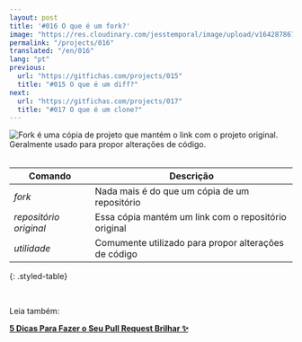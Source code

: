 ```yaml
---
layout: post
title: '#016 O que é um fork?'
image: "https://res.cloudinary.com/jesstemporal/image/upload/v1642878673/gitfichas/pt/016/thumbnail_kopdsy.jpg"
permalink: "/projects/016"
translated: "/en/016"
lang: "pt"
previous:
  url: "https://gitfichas.com/projects/015"
  title: "#015 O que é um diff?"
next:
  url: "https://gitfichas.com/projects/017"
  title: "#017 O que é um clone?"
---
```


<img alt="Fork é uma cópia de projeto que mantém o link com o projeto original. Geralmente usado para propor alterações de código." src="https://res.cloudinary.com/jesstemporal/image/upload/v1642878673/gitfichas/pt/016/full_ppa532.jpg"><br><br>

| Comando | Descrição |
|---------|-------------|
| _fork_ | Nada mais é do que um cópia de um repositório |
| _repositório original_ | Essa cópia mantém um link com o repositório original |
| _utilidade_ | Comumente utilizado para propor alterações de código |
{: .styled-table}

<br>

Leia também:

<a href="https://jtemporal.com/5-dicas-para-fazer-o-seu-pull-request-brilhar/">
  <strong>5 Dicas Para Fazer o Seu Pull Request Brilhar ✨</strong>
</a>
